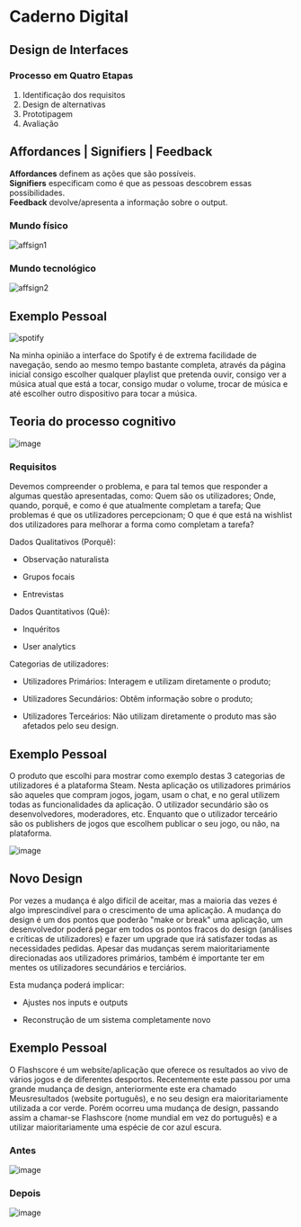 # Caderno Digital

## Design de Interfaces
### Processo em Quatro Etapas

1. Identificação dos requisitos
2. Design de alternativas
3. Prototipagem
4. Avaliação

## Affordances | Signifiers | Feedback

**Affordances** definem as ações que são possíveis.<br>
**Signifiers** especificam como é que as pessoas descobrem essas possibilidades.<br>
**Feedback** devolve/apresenta a informação sobre o output.

### Mundo físico
![affsign1](https://miro.medium.com/max/1400/0*2h7UWJMznXXgkiVO)

### Mundo tecnológico
![affsign2](https://miro.medium.com/max/1400/0*kSj4afkV7s5A_Qsr)

## Exemplo Pessoal

![spotify](https://user-images.githubusercontent.com/75588930/194862483-0cff4877-f2e1-460d-b7a9-1865622c86c5.png)

Na minha opinião a interface do Spotify é de extrema facilidade de navegação, sendo ao mesmo tempo bastante completa, através da página inicial consigo escolher qualquer
playlist que pretenda ouvir, consigo ver a música atual que está a tocar, consigo mudar o volume, trocar de música e até escolher outro dispositivo para tocar a música.

## Teoria do processo cognitivo

![image](https://user-images.githubusercontent.com/75588930/198400098-424e0dfc-8141-4ba5-9ca9-248a46d8c750.png)

### Requisitos

Devemos compreender o problema, e para tal temos que responder a algumas questão apresentadas, como:
Quem são os utilizadores; Onde, quando, porquê, e como é que atualmente completam a tarefa; Que problemas é que os utilizadores percepcionam; O que é que está na wishlist dos utilizadores para melhorar a forma como completam a tarefa?

Dados Qualitativos (Porquê):

- Observação naturalista

- Grupos focais

- Entrevistas

Dados Quantitativos (Quê):

- Inquéritos

- User analytics

Categorias de utilizadores:

- Utilizadores Primários: Interagem e utilizam diretamente o produto;

- Utilizadores Secundários: Obtêm informação sobre o produto;

- Utilizadores Terceários: Não utilizam diretamente o produto mas são afetados pelo seu design.

## Exemplo Pessoal

O produto que escolhi para mostrar como exemplo destas 3 categorias de utilizadores é a plataforma Steam. Nesta aplicação os utilizadores primários são aqueles que compram jogos, jogam, usam o chat, e no geral utilizem todas as funcionalidades da aplicação. O utilizador secundário são os desenvolvedores, moderadores, etc. Enquanto que o utilizador terceário são os publishers de jogos que escolhem publicar o seu jogo, ou não, na plataforma.

![image](https://user-images.githubusercontent.com/75588930/198403368-c4036dad-92be-413d-933f-811b07676be2.png)

## Novo Design

Por vezes a mudança é algo difícil de aceitar, mas a maioria das vezes é algo imprescindível para o crescimento de uma aplicação. A mudança do design é um dos pontos que poderão "make or break" uma aplicação, um desenvolvedor poderá pegar em todos os pontos fracos do design (análises e críticas de utilizadores) e fazer um upgrade que irá satisfazer todas as necessidades pedidas.
Apesar das mudanças serem maioritariamente direcionadas aos utilizadores primários, também é importante ter em mentes os utilizadores secundários e terciários.

Esta mudança poderá implicar:

- Ajustes nos inputs e outputs

- Reconstrução de um sistema completamente novo

## Exemplo Pessoal

O Flashscore é um website/aplicação que oferece os resultados ao vivo de vários jogos e de diferentes desportos. Recentemente este passou por uma grande mudança de design, anteriormente este era chamado Meusresultados (website português), e no seu design era maioritariamente utilizada a cor verde. Porém ocorreu uma mudança de design, passando assim a chamar-se Flashscore (nome mundial em vez do português) e a utilizar maioritariamente uma espécie de cor azul escura.

### Antes
![image](https://user-images.githubusercontent.com/75588930/204255173-45e5a760-ebfd-4b21-a7d9-e84bee29bc98.png)

### Depois
![image](https://user-images.githubusercontent.com/75588930/204255334-5741f868-42bb-4be1-b8ea-cbdcb1bc1111.png)

